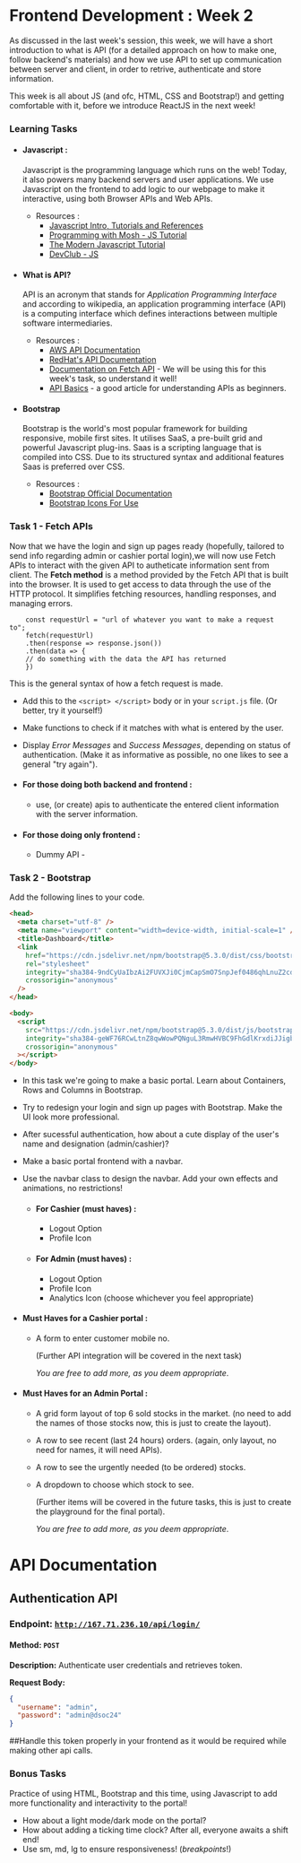 # Frontend Development : Week 2

As discussed in the last week's session, this week, we will have a short introduction to what is API (for a detailed approach on how to make one, follow backend's materials) and how we use API to set up communication between server and client, in order to retrive, authenticate and store information.

This week is all about JS (and ofc, HTML, CSS and Bootstrap!) and getting comfortable with it, before we introduce ReactJS in the next week!

### Learning Tasks

- #### Javascript :

  Javascript is the programming language which runs on the web! Today, it also powers many backend servers and user applications. We use Javascript on the frontend to add logic to our webpage to make it interactive, using both Browser APIs and Web APIs.

  - Resources :
    - [Javascript Intro, Tutorials and References](https://developer.mozilla.org/en-US/docs/Web/JavaScript)
    - [Programming with Mosh - JS Tutorial](https://www.youtube.com/watch?v=W6NZfCO5SIk)
    - [The Modern Javascript Tutorial](https://javascript.info/)
    - [DevClub - JS](https://www.youtube.com/watch?v=gC4X0ZRiJo4)

- #### What is API?

  API is an acronym that stands for _Application Programming Interface_ and according to wikipedia, an application programming interface (API) is a computing interface which defines interactions between multiple software intermediaries.

  - Resources :
    - [AWS API Documentation](https://aws.amazon.com/what-is/api/#:~:text=API%20stands%20for%20Application%20Programming,other%20using%20requests%20and%20responses.)
    - [RedHat's API Documentation](https://www.redhat.com/en/topics/api/what-are-application-programming-interfaces)
    - [Documentation on Fetch API](https://developer.mozilla.org/en-US/docs/Web/API/Fetch_API) - We will be using this for this week's task, so understand it well!
    - [API Basics](https://medium.com/@techwritershub/the-basics-of-api-for-beginners-a-complete-guide-be4d0c9d9b15#:~:text=API%20stands%20for%20Application%20Programming,communication%20between%20different%20software%20applications.) - a good article for understanding APIs as beginners.

- #### Bootstrap

  Bootstrap is the world's most popular framework for building responsive, mobile first sites. It utilises SaaS, a pre-built grid and powerful Javascript plug-ins. Saas is a scripting language that is compiled into CSS. Due to its structured syntax and additional features Saas is preferred over CSS.

  - Resources :
    - [Bootstrap Official Documentation](https://getbootstrap.com/docs/5.0/getting-started/introduction/)
    - [Bootstrap Icons For Use](https://icons.getbootstrap.com/)

### Task 1 - Fetch APIs

Now that we have the login and sign up pages ready (hopefully, tailored to send info regarding admin or cashier portal login),we will now use Fetch APIs to interact with the given API to autheticate information sent from client.
The **Fetch method** is a method provided by the Fetch API that is built into the browser. It is used to get access to data through the use of the HTTP protocol. It simplifies fetching resources, handling responses, and managing errors.

        const requestUrl = "url of whatever you want to make a request to";
        fetch(requestUrl)
        .then(response => response.json())
        .then(data => {
        // do something with the data the API has returned
        })

This is the general syntax of how a fetch request is made.

- Add this to the `<script> </script>` body or in your `script.js` file. (Or better, try it yourself!)
- Make functions to check if it matches with what is entered by the user.
- Display _Error Messages_ and _Success Messages_, depending on status of authentication. (Make it as informative as possible, no one likes to see a general "try again").

- #### For those doing both backend and frontend :
  - use, (or create) apis to authenticate the entered client information with the server information.
- #### For those doing only frontend :
  - Dummy API - <!-- - <add specific stuff related to the API, how to access name, pass, isAdmin is true or not and everything> -->

### Task 2 - Bootstrap

Add the following lines to your code.

```html
<head>
  <meta charset="utf-8" />
  <meta name="viewport" content="width=device-width, initial-scale=1" />
  <title>Dashboard</title>
  <link
    href="https://cdn.jsdelivr.net/npm/bootstrap@5.3.0/dist/css/bootstrap.min.css"
    rel="stylesheet"
    integrity="sha384-9ndCyUaIbzAi2FUVXJi0CjmCapSmO7SnpJef0486qhLnuZ2cdeRhO02iuK6FUUVM"
    crossorigin="anonymous"
  />
</head>

<body>
  <script
    src="https://cdn.jsdelivr.net/npm/bootstrap@5.3.0/dist/js/bootstrap.bundle.min.js"
    integrity="sha384-geWF76RCwLtnZ8qwWowPQNguL3RmwHVBC9FhGdlKrxdiJJigb/j/68SIy3Te4Bkz"
    crossorigin="anonymous"
  ></script>
</body>
```

- In this task we're going to make a basic portal. Learn about Containers, Rows and Columns in Bootstrap.
- Try to redesign your login and sign up pages with Bootstrap. Make the UI look more professional.
- After sucessful authentication, how about a cute display of the user's name and designation (admin/cashier)?
- Make a basic portal frontend with a navbar.
- Use the navbar class to design the navbar. Add your own effects and animations, no restrictions!
  - #### For Cashier (must haves) :
    - Logout Option
    - Profile Icon
  - #### For Admin (must haves) :
    - Logout Option
    - Profile Icon
    - Analytics Icon (choose whichever you feel appropriate)
- #### Must Haves for a Cashier portal :

  - A form to enter customer mobile no.

    (Further API integration will be covered in the next task)

    _You are free to add more, as you deem appropriate_.

- #### Must Haves for an Admin Portal :

  - A grid form layout of top 6 sold stocks in the market. (no need to add the names of those stocks now, this is just to create the layout).
  - A row to see recent (last 24 hours) orders. (again, only layout, no need for names, it will need APIs).
  - A row to see the urgently needed (to be ordered) stocks.
  - A dropdown to choose which stock to see.

    (Further items will be covered in the future tasks, this is just to create the playground for the final portal).

    _You are free to add more, as you deem appropriate_.

# API Documentation

## Authentication API

### Endpoint: [`http://167.71.236.10/api/login/`](http://167.71.236.10/api/login/)

#### Method: `POST`

**Description:** Authenticate user credentials and retrieves token.

**Request Body:**
```json
{
  "username": "admin",
  "password": "admin@dsoc24"
}
```
##Handle this token properly in your frontend as it would be required while making other api calls.

### Bonus Tasks

Practice of using HTML, Bootstrap and this time, using Javascript to add more functionality and interactivity to the portal!

- How about a light mode/dark mode on the portal?
- How about adding a ticking time clock? After all, everyone awaits a shift end!
- Use sm, md, lg to ensure responsiveness! (_breakpoints_!)
